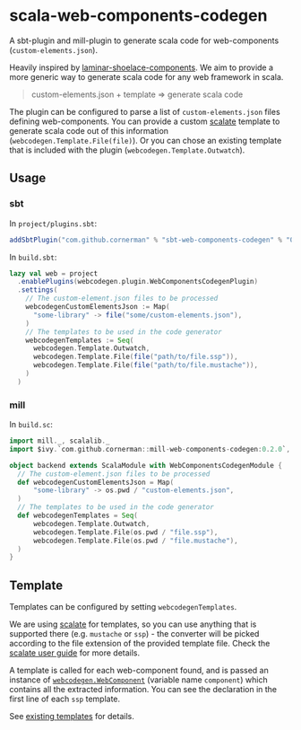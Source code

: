 # scala-web-components-codegen

A sbt-plugin and mill-plugin to generate scala code for web-components (`custom-elements.json`).

Heavily inspired by [laminar-shoelace-components](https://github.com/raquo/laminar-shoelace-components/). We aim to provide a more generic way to generate scala code for any web framework in scala.

> custom-elements.json + template => generate scala code

The plugin can be configured to parse a list of `custom-elements.json` files defining web-components.
You can provide a custom [scalate](https://scalate.github.io/scalate/) template to generate scala code out of this information (`webcodegen.Template.File(file)`).
Or you can chose an existing template that is included with the plugin (`webcodegen.Template.Outwatch`).


## Usage

### sbt

In `project/plugins.sbt`:
```sbt
addSbtPlugin("com.github.cornerman" % "sbt-web-components-codegen" % "0.2.0")
```

In `build.sbt`:
```sbt
lazy val web = project
  .enablePlugins(webcodegen.plugin.WebComponentsCodegenPlugin)
  .settings(
    // The custom-element.json files to be processed
    webcodegenCustomElementsJson := Map(
      "some-library" -> file("some/custom-elements.json"),
    )
    // The templates to be used in the code generator
    webcodegenTemplates := Seq(
      webcodegen.Template.Outwatch,
      webcodegen.Template.File(file("path/to/file.ssp")),
      webcodegen.Template.File(file("path/to/file.mustache")),
    )
  )
```

### mill

In `build.sc`:
```scala
import mill._, scalalib._
import $ivy.`com.github.cornerman::mill-web-components-codegen:0.2.0`, webcodegen.plugin.WebComponentsCodegenModule

object backend extends ScalaModule with WebComponentsCodegenModule {
  // The custom-element.json files to be processed
  def webcodegenCustomElementsJson = Map(
      "some-library" -> os.pwd / "custom-elements.json",
  )
  // The templates to be used in the code generator
  def webcodegenTemplates = Seq(
      webcodegen.Template.Outwatch,
      webcodegen.Template.File(os.pwd / "file.ssp"),
      webcodegen.Template.File(os.pwd / "file.mustache"),
  )
}
```

## Template

Templates can be configured by setting `webcodegenTemplates`.

We are using [scalate](https://scalate.github.io/scalate/) for templates, so you can use anything that is supported there (e.g. `mustache` or `ssp`) - the converter will be picked according to the file extension of the provided template file. Check the [scalate user guide](https://scalate.github.io/scalate/documentation/user-guide.html) for more details.

A template is called for each web-component found, and is passed an instance of [`webcodegen.WebComponent`](codegen/src/main/scala/webcodegen/WebComponent.scala) (variable name `component`) which contains all the extracted information.
You can see the declaration in the first line of each `ssp` template.

See [existing templates](codegen/src/main/resources/templates/) for details.
